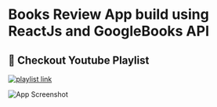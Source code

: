 
# Books Review App build using ReactJs and GoogleBooks API




## 🔗 Checkout Youtube Playlist
[![playlist link](https://img.shields.io/badge/YouTube-FF0000?style=for-the-badge&logo=youtube&logoColor=white)](https://youtube.com/playlist?list=PLajrEW_ytogMeKlklhcnfYz39qOu4CQiz)

![App Screenshot](https://drive.google.com/uc?export=view&id=11cB85py_HGclU_4LkckcZNpIRhdyQLOV)
